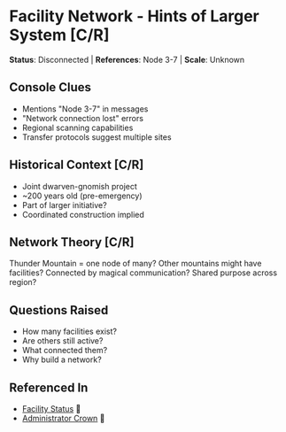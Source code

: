 # Facility Network - Hints of Larger System [C/R]
**Status**: Disconnected | **References**: Node 3-7 | **Scale**: Unknown

## Console Clues
- Mentions "Node 3-7" in messages
- "Network connection lost" errors
- Regional scanning capabilities
- Transfer protocols suggest multiple sites

## Historical Context [C/R]
- Joint dwarven-gnomish project
- ~200 years old (pre-emergency)
- Part of larger initiative?
- Coordinated construction implied

## Network Theory [C/R]
Thunder Mountain = one node of many?
Other mountains might have facilities?
Connected by magical communication?
Shared purpose across region?

## Questions Raised
- How many facilities exist?
- Are others still active?
- What connected them?
- Why build a network?

## Referenced In
- [Facility Status](./facility-status.md) 📍
- [Administrator Crown](./administrator-crown.md) 📍